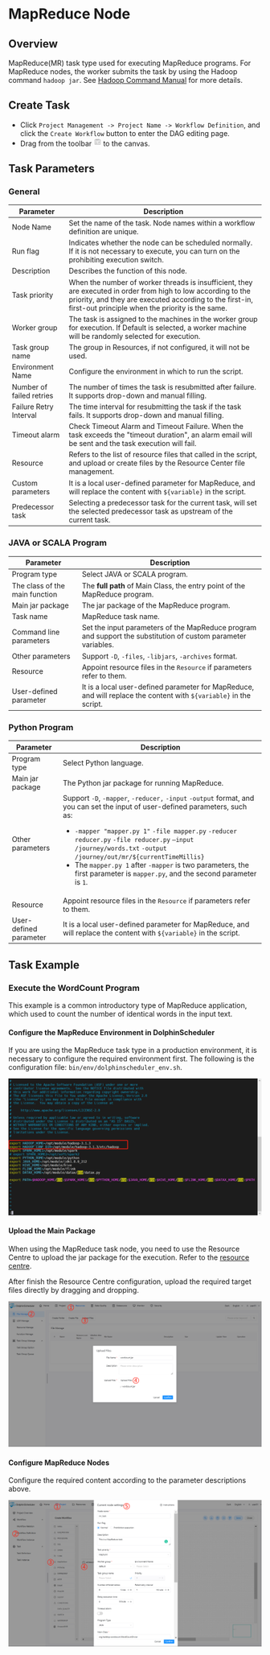# MapReduce Node

## Overview

MapReduce(MR) task type used for executing MapReduce programs. For MapReduce nodes, the worker submits the task by using the Hadoop command `hadoop jar`. See [Hadoop Command Manual](https://hadoop.apache.org/docs/r3.2.4/hadoop-project-dist/hadoop-common/CommandsManual.html#jar) for more details.

## Create Task

- Click `Project Management -> Project Name -> Workflow Definition`, and click the `Create Workflow` button to enter the DAG editing page.
- Drag from the toolbar <img src="../../../../img/tasks/icons/mr.png" width="15"/> to the canvas.

## Task Parameters

### General

| **Parameter** | **Description** |
| ------- | ---------- |
| Node Name | Set the name of the task. Node names within a workflow definition are unique. |
| Run flag | Indicates whether the node can be scheduled normally. If it is not necessary to execute, you can turn on the prohibiting execution switch. |
| Description | Describes the function of this node. |
| Task priority | When the number of worker threads is insufficient, they are executed in order from high to low according to the priority, and they are executed according to the first-in, first-out principle when the priority is the same. |
| Worker group | The task is assigned to the machines in the worker group for execution. If Default is selected, a worker machine will be randomly selected for execution. |
| Task group name | The group in Resources, if not configured, it will not be used. | 
| Environment Name | Configure the environment in which to run the script. |
| Number of failed retries | The number of times the task is resubmitted after failure. It supports drop-down and manual filling. | 
| Failure Retry Interval | The time interval for resubmitting the task if the task fails. It supports drop-down and manual filling. | 
| Timeout alarm | Check Timeout Alarm and Timeout Failure. When the task exceeds the "timeout duration", an alarm email will be sent and the task execution will fail. |
| Resource | Refers to the list of resource files that called in the script, and upload or create files by the Resource Center file management. |
| Custom parameters | It is a local user-defined parameter for MapReduce, and will replace the content with `${variable}` in the script. |
| Predecessor task | Selecting a predecessor task for the current task, will set the selected predecessor task as upstream of the current task. |

### JAVA or SCALA Program

| **Parameter** | **Description** |
| ------- | ---------- |
| Program type | Select JAVA or SCALA program. |
| The class of the main function | The **full path** of Main Class, the entry point of the MapReduce program. |
| Main jar package | The jar package of the MapReduce program. |
| Task name | MapReduce task name. |
| Command line parameters | Set the input parameters of the MapReduce program and support the substitution of custom parameter variables. |
| Other parameters | Support `-D`, `-files`, `-libjars`, `-archives` format. |
| Resource | Appoint resource files in the `Resource` if parameters refer to them. |
| User-defined parameter | It is a local user-defined parameter for MapReduce, and will replace the content with `${variable}` in the script. |

### Python Program

| **Parameter** | **Description** |
| ------- | ---------- |
| Program type | Select Python language. |
| Main jar package | The Python jar package for running MapReduce. |
| Other parameters | Support `-D`, `-mapper`, `-reducer,` `-input` `-output` format, and you can set the input of user-defined parameters, such as:<ul><li>`-mapper "mapper.py 1"` `-file mapper.py` `-reducer reducer.py` `-file reducer.py` `–input /journey/words.txt` `-output /journey/out/mr/${currentTimeMillis}`</li><li>The `mapper.py 1` after `-mapper` is two parameters, the first parameter is `mapper.py`, and the second parameter is `1`. </li></ul> |
| Resource | Appoint resource files in the `Resource` if parameters refer to them. |
| User-defined parameter | It is a local user-defined parameter for MapReduce, and will replace the content with `${variable}` in the script. |

## Task Example

### Execute the WordCount Program

This example is a common introductory type of MapReduce application, which used to count the number of identical words in the input text.

#### Configure the MapReduce Environment in DolphinScheduler

If you are using the MapReduce task type in a production environment, it is necessary to configure the required environment first. The following is the configuration file: `bin/env/dolphinscheduler_env.sh`.

![mr_configure](../../../../img/tasks/demo/mr_task01.png)

#### Upload the Main Package

When using the MapReduce task node, you need to use the Resource Centre to upload the jar package for the execution. Refer to the [resource centre](../resource/configuration.md).

After finish the Resource Centre configuration, upload the required target files directly by dragging and dropping.

![resource_upload](../../../../img/tasks/demo/upload_jar.png)

#### Configure MapReduce Nodes

Configure the required content according to the parameter descriptions above.

![demo-mr-simple](../../../../img/tasks/demo/mr_task02.png)

